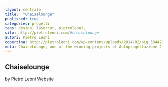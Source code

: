 ```yaml
---
layout: centrale
title:  "Chaiselounge"
published: true
categories: progetti
tags: design, lasercut, pietroleoni,
sito: http://pietroleoni.com/#chaiselounge
autori: Pietro Leoni
copertina: http://pietroleoni.com/wp-content/uploads/2014/02/big_384423_2012_auto-4-1.jpg
meta: ChaiseLounge, one of the winning projects of Autoprogettazione 2.0, was exhibited in 2012 at Palazzo Clerici during Milan Design Week 2012.
---
```

## Chaiselounge
by Pietro Leoni
[Website](http://pietroleoni.com/#chaiselounge)
